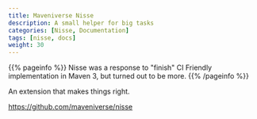 ```yaml
---
title: Maveniverse Nisse
description: A small helper for big tasks
categories: [Nisse, Documentation]
tags: [nisse, docs]
weight: 30
---
```


{{% pageinfo %}}
Nisse was a response to "finish" CI Friendly implementation in Maven 3, but turned out to be more.
{{% /pageinfo %}}

An extension that makes things right.

https://github.com/maveniverse/nisse

